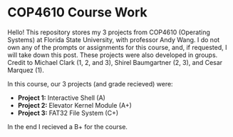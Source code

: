 # COP4610 Course Work

Hello! This repository stores my 3 projects from COP4610 (Operating Systems) at Florida State University, with professor Andy Wang.
I do not own any of the prompts or assignments for this course, and, if requested, I will take down this post.
These projects were also developed in groups. Credit to Michael Clark (1, 2, and 3), Shirel Baumgartner (2, 3), and Cesar Marquez (1).

In this course, our 3 projects (and grade recieved) were:
- **Project 1:** Interactive Shell (A)
- **Project 2:** Elevator Kernel Module (A+)
- **Project 3:** FAT32 File System (C+)

In the end I recieved a B+ for the course. 
